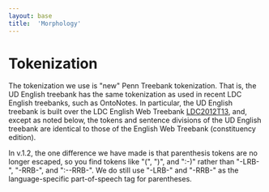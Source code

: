 ```yaml
---
layout: base
title:  'Morphology'
---
```


# Tokenization

The tokenization we use is "new" Penn Treebank tokenization.  That is, the UD English treebank has the same tokenization as used in recent LDC English treebanks, such as OntoNotes. In particular, the UD English treebank is built over the LDC English Web Treebank [LDC2012T13](https://catalog.ldc.upenn.edu/LDC2012T13), and, except as noted below, the tokens and sentence divisions of the UD English treebank are identical to those of the English Web Treebank (constituency edition).

In v.1.2, the one difference we have made is that parenthesis tokens are no longer escaped, so you find tokens like "(", ")", and ":-)" rather than "-LRB-", "-RRB-", and ":--RRB-". We do still use "-LRB-" and "-RRB-" as the language-specific part-of-speech tag for parentheses.
